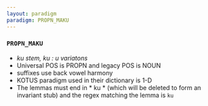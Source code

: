 ```yaml
---
layout: paradigm
paradigm: PROPN_MAKU
---
```

### ` PROPN_MAKU `

* _ku stem, ku : u variatons_
* Universal POS is PROPN and legacy POS is NOUN
* suffixes use back vowel harmony
* KOTUS paradigm used in their dictionary is 1-D
* The lemmas must end in * ku * (which will be deleted to form an invariant stub) and the regex matching the lemma is ` ku `
